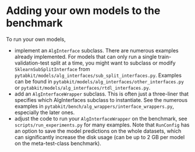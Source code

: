 # Adding your own models to the benchmark

To run your own models,
- implement an `AlgInterface` subclass. There are numerous examples already implemented.
For models that can only run a single train-validation-test split at a time, 
you might want to subclass or modify `SklearnSubSplitInterface` from 
`pytabkit/models/alg_interfaces/sub_split_interfaces.py`. Examples can be found in
`pytabkit/models/alg_interfaces/other_interfaces.py` or
`pytabkit/models/alg_interfaces/rtdl_interfaces.py`.
- add an `AlgInterfaceWrapper` subclass. This is often just a three-liner 
that specifies which AlgInterfaces subclass to instantiate. 
See the numerous examples in
`pytabkit/bench/alg_wrappers/interface_wrappers.py`, especially the later ones.
- adjust the code to run your `AlgInterfaceWrapper` on the benchmark,
see `scripts/run_experiments.py` for many examples. 
Note that `RunConfig` has an option to save the model predictions 
on the whole datasets,
which can significantly increase the disk usage 
(can be up to 2 GB per model on the meta-test-class benchmark).